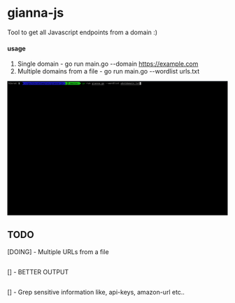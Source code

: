 # gianna-js
Tool to get all Javascript endpoints from a domain :)


#### usage 
1. Single domain - go run main.go --domain https://example.com
2. Multiple domains from a file - go run main.go --wordlist urls.txt

![](https://github.com/h3xrat/gianna-js/blob/master/gianna_stats01.gif?raw=true)


## TODO
[DOING] - Multiple URLs from a file
##
[] - BETTER OUTPUT
##
[] - Grep sensitive information like, api-keys, amazon-url etc.. 
##
